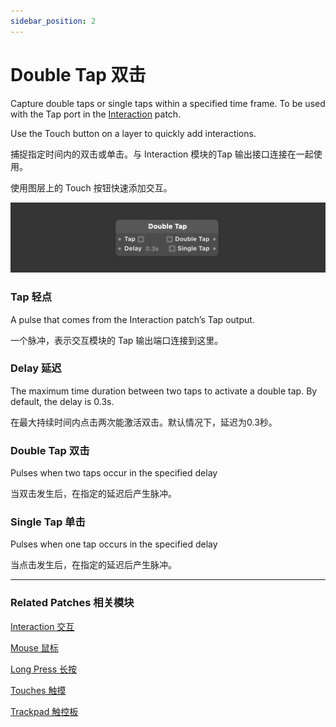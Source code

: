 ```yaml
---
sidebar_position: 2
---
```


# Double Tap 双击

Capture double taps or single taps within a specified time frame. To be used with the Tap port in the [Interaction](./Interaction.md) patch.

Use the Touch button on a layer to quickly add interactions.

捕捉指定时间内的双击或单击。与 Interaction 模块的Tap 输出接口连接在一起使用。

使用图层上的 Touch 按钮快速添加交互。

![Image](./../../../static/img/docs/Interaction/double-tap.png)

### Tap 轻点

A pulse that comes from the Interaction patch’s Tap output.

一个脉冲，表示交互模块的 Tap 输出端口连接到这里。

### Delay 延迟

The maximum time duration between two taps to activate a double tap. By default, the delay is 0.3s.

在最大持续时间内点击两次能激活双击。默认情况下，延迟为0.3秒。

### Double Tap 双击

Pulses when two taps occur in the specified delay

当双击发生后，在指定的延迟后产生脉冲。

### Single Tap 单击

Pulses when one tap occurs in the specified delay

当点击发生后，在指定的延迟后产生脉冲。

------

### Related Patches 相关模块

[Interaction 交互](./Interaction.md)

[Mouse 鼠标](./Mouse.md)

[Long Press 长按](./Long%20Press.md)

[Touches 触摸](./../Device/Touches.md)

[Trackpad 触控板](./../Device/Trackpad.md)
